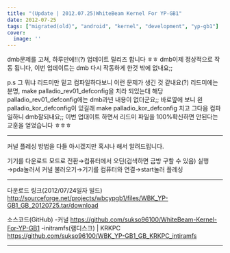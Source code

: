 ```yaml
---
title: "(Update | 2012.07.25)WhiteBeam Kernel For YP-GB1"
date: 2012-07-25
tags: ["migrated(old)", "android", "kernel", "development", "yp-gb1"]
cover:
  image: ''
---
```


dmb문제를 고쳐, 하루만에!!(?) 업데이트 릴리즈 합니다 ㅎㅎ
dmb이제 정상적으로 작동 됩니다, 이번 업데이트는 dmb 다시 작동하게 한것 밖에 없내요;;

p.s 그 뭐냐 리드미만 밑고 컴파일하다보니 이런 문제가 생긴 것 같내요(?) 리드미에는 분명,
make palladio_rev01_defconfig을 치라 되있는대 해당 palladio_rev01_defconfig에는 dmb과년 내용이 없더군요;; 
바로옆에 보니 왼 palladio_kor_defconfig이 있길래 make palladio_kor_defconfig 치고 그다음 컴파일하니 dmb잘되내요;; 
이번 업대이트 하면서 리드미 파일을 100%확신하면 안된다는 교훈을 얻었습니다 ㅎㅎㅎ

-------------------------------------------------



커널 플레싱 방법을 다들 아시겠지만 혹시나 해서 알려드립니다.

기기를 다운로드 모드로 전환→컴퓨터에서 오딘(검색하면 금방 구할 수 있음) 
실행→pda눌러서 커널 불러오기→기기를 컴퓨터와 연결→start눌러 플레싱



-------------------------------------------------


다운로드 링크(2012/07/24일자 빌드)
http://sourceforge.net/projects/wbcypgb1/files/WBK_YP-GB1_GB_20120725.tar/download


소스코드(GitHub)
-커널
https://github.com/sukso96100/WhiteBeam-Kernel-For-YP-GB1
-initramfs(램디스크) | KRKPC
https://github.com/sukso96100/WBK_YP-GB1_GB_KRKPC_intiramfs 




-------------------------------------------------


